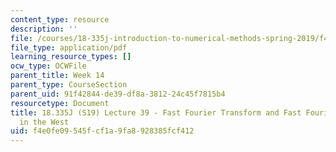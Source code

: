 ```yaml
---
content_type: resource
description: ''
file: /courses/18-335j-introduction-to-numerical-methods-spring-2019/f4e0fe09545fcf1a9fa8928385fcf412_MIT18_335JS19_lec39.pdf
file_type: application/pdf
learning_resource_types: []
ocw_type: OCWFile
parent_title: Week 14
parent_type: CourseSection
parent_uid: 91f42844-de39-df8a-3812-24c45f7815b4
resourcetype: Document
title: 18.335J (S19) Lecture 39 - Fast Fourier Transform and Fast Fourier Transform
  in the West
uid: f4e0fe09-545f-cf1a-9fa8-928385fcf412
---
```

